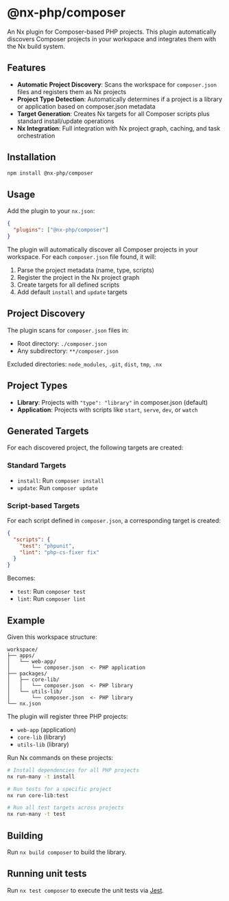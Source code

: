 # @nx-php/composer

An Nx plugin for Composer-based PHP projects. This plugin automatically discovers Composer projects in your workspace and integrates them with the Nx build system.

## Features

- **Automatic Project Discovery**: Scans the workspace for `composer.json` files and registers them as Nx projects
- **Project Type Detection**: Automatically determines if a project is a library or application based on composer.json metadata
- **Target Generation**: Creates Nx targets for all Composer scripts plus standard install/update operations
- **Nx Integration**: Full integration with Nx project graph, caching, and task orchestration

## Installation

```bash
npm install @nx-php/composer
```

## Usage

Add the plugin to your `nx.json`:

```json
{
  "plugins": ["@nx-php/composer"]
}
```

The plugin will automatically discover all Composer projects in your workspace. For each `composer.json` file found, it will:

1. Parse the project metadata (name, type, scripts)
2. Register the project in the Nx project graph
3. Create targets for all defined scripts
4. Add default `install` and `update` targets

## Project Discovery

The plugin scans for `composer.json` files in:
- Root directory: `./composer.json`
- Any subdirectory: `**/composer.json`

Excluded directories: `node_modules`, `.git`, `dist`, `tmp`, `.nx`

## Project Types

- **Library**: Projects with `"type": "library"` in composer.json (default)
- **Application**: Projects with scripts like `start`, `serve`, `dev`, or `watch`

## Generated Targets

For each discovered project, the following targets are created:

### Standard Targets
- `install`: Run `composer install`
- `update`: Run `composer update`

### Script-based Targets
For each script defined in `composer.json`, a corresponding target is created:

```json
{
  "scripts": {
    "test": "phpunit",
    "lint": "php-cs-fixer fix"
  }
}
```

Becomes:
- `test`: Run `composer test` 
- `lint`: Run `composer lint`

## Example

Given this workspace structure:

```
workspace/
├── apps/
│   └── web-app/
│       └── composer.json  <- PHP application
├── packages/
│   ├── core-lib/
│   │   └── composer.json  <- PHP library  
│   └── utils-lib/
│       └── composer.json  <- PHP library
└── nx.json
```

The plugin will register three PHP projects:
- `web-app` (application)
- `core-lib` (library) 
- `utils-lib` (library)

Run Nx commands on these projects:

```bash
# Install dependencies for all PHP projects
nx run-many -t install

# Run tests for a specific project
nx run core-lib:test

# Run all test targets across projects
nx run-many -t test
```

## Building

Run `nx build composer` to build the library.

## Running unit tests

Run `nx test composer` to execute the unit tests via [Jest](https://jestjs.io).
